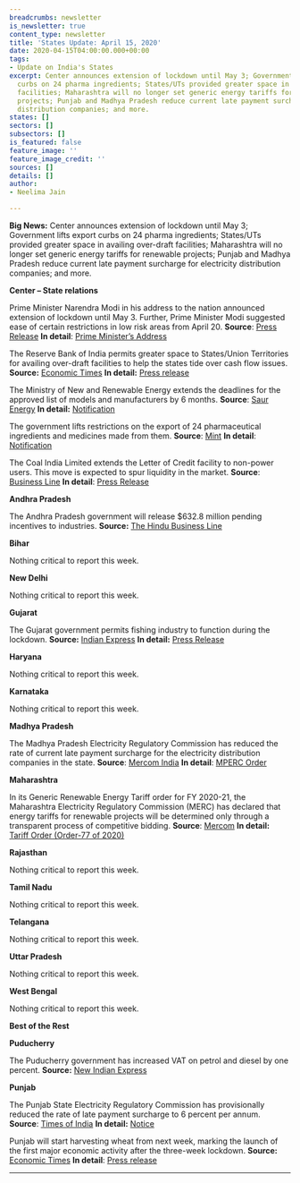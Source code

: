```yaml
---
breadcrumbs: newsletter
is_newsletter: true
content_type: newsletter
title: 'States Update: April 15, 2020'
date: 2020-04-15T04:00:00.000+00:00
tags:
- Update on India's States
excerpt: Center announces extension of lockdown until May 3; Government lifts export
  curbs on 24 pharma ingredients; States/UTs provided greater space in availing over-draft
  facilities; Maharashtra will no longer set generic energy tariffs for renewable
  projects; Punjab and Madhya Pradesh reduce current late payment surcharge for electricity
  distribution companies; and more.
states: []
sectors: []
subsectors: []
is_featured: false
feature_image: ''
feature_image_credit: ''
sources: []
details: []
author:
- Neelima Jain

---
```

**Big News:** Center announces extension of lockdown until May 3; Government lifts export curbs on 24 pharma ingredients; States/UTs provided greater space in availing over-draft facilities; Maharashtra will no longer set generic energy tariffs for renewable projects; Punjab and Madhya Pradesh reduce current late payment surcharge for electricity distribution companies; and more.

**Center – State relations**

Prime Minister Narendra Modi in his address to the nation announced extension of lockdown until May 3. Further, Prime Minister Modi suggested ease of certain restrictions in low risk areas from April 20. **Source**: [Press Release](https://pib.gov.in/PressReleseDetail.aspx) **In detail**: [Prime Minister’s Address](https://pib.gov.in/PressReleseDetail.aspx)

The Reserve Bank of India permits greater space to States/Union Territories for availing over-draft facilities to help the states tide over cash flow issues. **Source:** [Economic Times](https://economictimes.indiatimes.com/news/economy/policy/rbi-relaxes-overdraft-facility-norms-for-states-uts/articleshow/75027521.cms) **In detail:** [Press release](https://www.rbi.org.in/Scripts/BS_PressReleaseDisplay.aspx?prid=49638)

The Ministry of New and Renewable Energy extends the deadlines for the approved list of models and manufacturers by 6 months. **Source**: [Saur Energy](https://www.saurenergy.com/solar-energy-news/mnre-extends-almm-deadline-to-6-months-amid-disruptions-from-covid-19) **In detail:** [Notification](https://mnre.gov.in/img/documents/uploads/file_f-1586332072120.pdf)

The government lifts restrictions on the export of 24 pharmaceutical ingredients and medicines made from them. **Source**: [Mint](https://www.livemint.com/politics/policy/govt-lifts-export-curbs-on-24-pharma-ingredients-medicines-11586230962483.html) **In detail**: [Notification](https://dgft.gov.in/sites/default/files/Noti%202%20Final_0.pdf)

The Coal India Limited extends the Letter of Credit facility to non-power users. This move is expected to spur liquidity in the market. **Source**: [Business Line](https://www.thehindubusinessline.com/news/coal-india-extends-letter-of-credit-facility-to-non-power-consumers/article31296310.ece) **In detail**: [Press Release](https://pib.gov.in/PressReleseDetail.aspx?PRID=1612425)

**Andhra Pradesh**

The Andhra Pradesh government will release $632.8 million pending incentives to industries. **Source:** [The Hindu Business Line](https://www.thehindubusinessline.com/news/ap-to-release-4800-crore-pending-incentives-to-industries/article31295999.ece)

**Bihar**

Nothing critical to report this week.

**New Delhi**

Nothing critical to report this week.

**Gujarat**

The Gujarat government permits fishing industry to function during the lockdown. **Source:** [Indian Express](https://indianexpress.com/article/cities/ahmedabad/gujarat-permits-fishermen-fish-processing-industry-to-function-in-lockdown-6357974/) **In detail:** [Press Release](https://gujaratinformation.net/uploads/article/PHXPK4Ebugw3Mi9PzrRDFle8O6OtOxp8.pdf)

**Haryana**

Nothing critical to report this week.

**Karnataka**

Nothing critical to report this week.

**Madhya Pradesh**

The Madhya Pradesh Electricity Regulatory Commission has reduced the rate of current late payment surcharge for the electricity distribution companies in the state. **Source**: [Mercom India](https://mercomindia.com/late-payment-surcharge-discoms-reduced-madhya-pradesh/) **In detail**: [MPERC Order](http://www.mperc.in/Approved%20Order%20on%20the%20directions%20of%20GoMP%20for%20reduction%20of%20%20LPS.pdf)

**Maharashtra**

In its Generic Renewable Energy Tariff order for FY 2020-21, the Maharashtra Electricity Regulatory Commission (MERC) has declared that energy tariffs for renewable projects will be determined only through a transparent process of competitive bidding. **Source**: [Mercom](https://mercomindia.com/maharashtra-set-generic-tariffs-renewables/) **In detail:** [Tariff Order (Order-77 of 2020)](https://www.merc.gov.in/)

**Rajasthan**

Nothing critical to report this week.

**Tamil Nadu**

Nothing critical to report this week.

**Telangana**

Nothing critical to report this week.

**Uttar Pradesh**

Nothing critical to report this week.

**West Bengal**

Nothing critical to report this week.

**Best of the Rest**

**Puducherry**

The Puducherry government has increased VAT on petrol and diesel by one percent. **Source:** [New Indian Express](https://www.newindianexpress.com/nation/2020/apr/08/petrol-diesel-prices-hiked-by-one-per-cent-in-puducherry-amid-covid-19-lockdown-2127543.html)

**Punjab**

The Punjab State Electricity Regulatory Commission has provisionally reduced the rate of late payment surcharge to 6 percent per annum. **Source**: [Times of India](https://timesofindia.indiatimes.com/city/chandigarh/pserc-cuts-late-payment-surcharge-rate-levied-on-pspcl/articleshow/75056340.cms) **In detail:** [Notice](http://pserc.gov.in/pages/LPC%20public%20notice-%208.4.20.pdf)

Punjab will start harvesting wheat from next week, marking the launch of the first major economic activity after the three-week lockdown. **Source:** [Economic Times](https://economictimes.indiatimes.com/news/economy/agriculture/wheat-harvesting-in-punjab-haryana-next-week/articleshow/75088784.cms) **In detail**: [Press release](http://punjab.gov.in/key-initiative?p_p_id=pressrelaese_WAR_PressReleaseAdminportlet&p_p_lifecycle=0&p_p_state=normal&p_p_mode=view&p_p_col_id=column-1&p_p_col_pos=1&p_p_col_count=2&_pressrelaese_WAR_PressReleaseAdminportlet_articleid=41078&_pressrelaese_WAR_PressReleaseAdminportlet_mvcPath=%2Fhtml%2Fpressrelaese%2Fdisplay_content.jsp&_pressrelaese_WAR_PressReleaseAdminportlet_groupid=10179)

***
